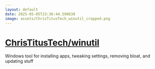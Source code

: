 ```yaml
---
layout: default
date: 2025-05-05T23:36:44.598638
image: assets/ChrisTitusTech_winutil_cropped.png
---
```


# [ChrisTitusTech/winutil](https://github.com/ChrisTitusTech/winutil)

Windows tool for installing apps, tweaking settings, removing bloat, and updating stuff
